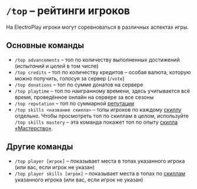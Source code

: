 # `/top` – рейтинги игроков

На ElectroPlay игроки могут соревноваться в различных аспектах игры.

## Основные команды

- `/top advancements` – топ по количеству выполненных достижений (_испытаний_ и _целей_ в том числе)
- `/top credits` – топ по количеству кредитов – особая валюта, которую можно получить, голосуя за сервер (`/vote`)
- `/top donations` – топ по сумме донатов на сервере
- `/top playtime` – топ по наигранному времени, здесь учитывается всё время, проведённое онлайн на сервере за все сезоны
- `/top reputation` – топ по суммарной [репутации](/docs/reputation)
- `/top skills <название скилла>` – топы игроков по каждому [скиллу](/docs/skills/intro) отдельно. Чтобы просмотреть топ по скиллам в целом, используйте `/top skills mastery` – эта команда покажет топ по опыту [скилла «Мастерство»](/docs/skills/mastery).

## Другие команды

- `/top player [игрок]` – показывает места в топах указанного игрока (или вас, если игрок не указан)
- `/top player skills [игрок]` – показывает места в топах по [скиллам](/docs/skills/intro) указанного игрока (или вас, если игрок не указан)
